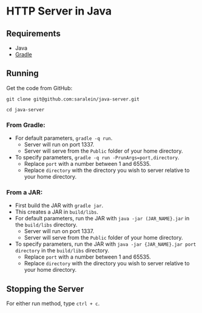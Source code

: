 # HTTP Server in Java

## Requirements

* Java
* [Gradle](https://gradle.org/)

## Running

Get the code from GitHub:

`git clone git@github.com:saralein/java-server.git`    

`cd java-server`

### From Gradle:

* For default parameters, `gradle -q run`.
    * Server will run on port 1337.
    * Server will serve from the `Public` folder of your home directory.
* To specify parameters, `gradle -q run -PrunArgs=port,directory`.
    * Replace `port` with a number between 1 and 65535.
    * Replace `directory` with the directory you wish to server relative to your home directory.

### From a JAR:

* First build the JAR with `gradle jar`.
* This creates a JAR in `build/libs`.
* For default parameters, run the JAR with `java -jar (JAR_NAME}.jar` in the `build/libs` directory.
    * Server will run on port 1337.
    * Server will serve from the `Public` folder of your home directory.
* To specify parameters, run the JAR with `java -jar {JAR_NAME}.jar port directory` in the `build/libs` directory.
    * Replace `port` with a number between 1 and 65535.
    * Replace `directory` with the directory you wish to server relative to your home directory.

## Stopping the Server

For either run method, type `ctrl + c`.